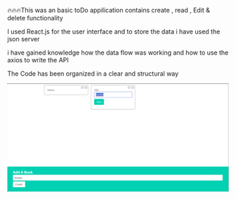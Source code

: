 🔥🔥🔥This was an basic toDo appilication contains create , read ,  Edit & delete functionality

I used React.js for the user interface and to store the data i have used the json server

i have gained knowledge how the data flow was working and how to use the axios to write the API

The Code has been organized in a clear and structural way



![ToDO appilication which includes CRUD operations](https://github.com/rohanginjupalli/ToDoAppilication/blob/main/WorkingI.mages/image.png) 

